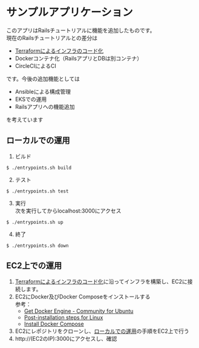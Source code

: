 # サンプルアプリケーション
このアプリはRailsチュートリアルに機能を追加したものです。  
現在のRailsチュートリアルとの差分は

- [Terraformによるインフラのコード化](https://github.com/YunosukeY/infra-for-rails-app)
- Dockerコンテナ化（RailsアプリとDBは別コンテナ）
- CircleCIによるCI

です。今後の追加機能としては

- Ansibleによる構成管理
- EKSでの運用
- Railsアプリへの機能追加

を考えています

## ローカルでの運用

1. ビルド
```Shell
$ ./entrypoints.sh build
```

2. テスト
```Shell
$ ./entrypoints.sh test
```

3. 実行  
  次を実行してからlocalhost:3000にアクセス  
```Shell
$ ./entrypoints.sh up
```

4. 終了
```Shell
$ ./entrypoints.sh down
```

## EC2上での運用
1. [Terraformによるインフラのコード化](https://github.com/YunosukeY/infra-for-rails-app)に沿ってインフラを構築し、EC2に接続します。
2. EC2にDocker及びDocker Composeをインストールする  
  参考：  
    - [Get Docker Engine - Community for Ubuntu](https://docs.docker.com/install/linux/docker-ce/ubuntu/)
    - [Post-installation steps for Linux](https://docs.docker.com/install/linux/linux-postinstall/)
    - [Install Docker Compose](https://docs.docker.com/compose/install/)
3. EC2にレポジトリをクローンし、[ローカルでの運用](#ローカルでの運用)の手順をEC2上で行う
4. http://(EC2のIP):3000にアクセスし、確認
